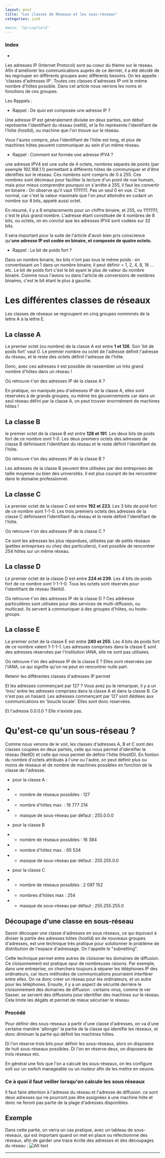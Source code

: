 ```yaml
---
layout: post
title: "Les classes de Réseaux et les sous-réseaux"
categories: junk

#meta: "Springfield"
---
```


### Index 
- [](#)


Les adresses IP (Internet Protocol) sont au coeur du thème sur le réseau. Afin d'améliorer les communications auprès de ce dernier, il a été décidé de les regrouper en différents groupes avec différents besoins. On les appelle : 'classes d'adresses IP'.
Toutes ces classes d'adresses IP ont le même nombre d'hôtes possible. Dans cet article nous verrons les noms et fonctions de ces groupes. 


Les Rappels : 

- Rappel : De quoi est composée une adresse IP ? 

Une adresse IP est généralement divisée en deux parties, son début représente l'identifiant du réseau (netId), et la fin représente l'identifiant de l'hôte (hostId), ou machine que l'on trouve sur le réseau. 

Vous l'aurez compris, plus l'identifiant de l'hôte est long, et plus de machines hôtes peuvent communiquer au sein d'un même réseau. 


- Rappel : Comment est formée une adresse IPV4 ? 

une adresse IPV4 est une suite de 4 octets, nombres séparés de points (par exemple 192.168.1.1) permettant à différents hôtes de communiquer et d'être identifiés sur le réseau. Ces nombres sont compris de 0 à 255. Ces nombres sont décimaux pour faciliter la lecture d'un point de vue humain, mais pour mieux comprendre pourquoi on s'arrête à 255, il faut les convertir en binaire : On observe qu'il vaut 11111111. Pas un seul 0 en vue. C'est normal, car c'est la valeur maximale que l'on peut atteindre en codant un nombre sur 8 bits, appelé aussi octet.

 En résumé, il y a 8 emplacements pour un chiffre binaire, et 255, ou 11111111, c'est le plus grand nombre. L'adresse étant constituée de 4 nombres de 8 bits, ou octets, on en conclut que les adresses IPV4 sont codées sur 32 bits.

Il sera important pour la suite de l'article d'avoir bien pris conscience qu'**une adresse IP est codée en binaire, et composée de quatre octets.**


- Rappel : Le bit de poids fort ? 

Dans un nombre binaire, les bits n'ont pas tous le même poids : en convertissant un 1 dans un nombre binaire, il peut définir = 1, 2, 4, 8, 16 ... etc. Le bit de poids fort c'est le bit ayant le plus de valeur du nombre binaire. Comme nous l'avons vu dans l'article de conversions de nombres binaires, c'est le bit étant le plus à gauche.


# Les différentes classes de réseaux

Les classes de réseaux se regroupent en cinq groupes nommmés de la lettre A à la lettre E. 

## La classe A

Le premier octet (ou nombre) de la classe A est entre **1 et 126**. Son 'bit de poids fort' vaut 0. Le premier nombre ou octet de l'adresse définit l'adresse du réseau, et le reste des octets définit l'adresse de l'hôte. 

Donc, avec ces adresses il est possible de rassembler un très grand nombre d'hôtes dans un réseau ! 

Où retrouve-t'on des adresses IP de la classe A ? 

En pratique, on manipule peu d'adresses IP de la classe A, elles sont réservées à de grands groupes, ou même les gouvernements car dans un seul réseau défini par la classe A, on peut trouver énormément de machines hôtes ! 


## La classe B

le premier octet de la classe B est entre **128 et 191**. Les deux bits de poids fort de ce nombre sont 1-0. Les deux premiers octets des adresses de classe B définissent l'identifiant du réseau et le reste définit l'identifiant de l'hôte. 

Où retrouve-t'on des adresses IP de la classe B ?

Les adresses de la classe B peuvent être utilisées par des entreprises de taille moyenne ou bien des universités. Il est plus courant de les rencontrer dans le domaine professionnel. 

## La classe C 

Le premier octet de la classe C est entre **192 et 223**. Les 3 bits de poid fort de ce nombre sont 1-1-0. Les trois premiers octets des adresses de la classe C définissent l'identifiant du réseau et le reste définit l'identifiant de l'hôte. 

Où retrouve-t'on des adresses IP de la classe C ? 

Ce sont les adresses les plus répandues, utilisées par de petits réseaux (petites entreprises ou chez des particuliers), il est possible de rencontrer 254 hôtes sur un même réseau. 

## La classe D

Le premier octet de la classe D est entre **224 et 239**. Les 4 bits de poids fort de ce nombre sont 1-1-1-0. Tous les octets sont réservés pour l'identifiant de réseau (NetId). 

Où retrouve-t'on des adresses IP de la classe D ? 
Ces addresse particulières sont utilisées pour des services de multi-diffusion, ou multicast. Ils servent à communiquer à des groupes d'hôtes, ou hosts-groups. 

## La classe E

Le premier octet de la classe E est entre **240 et 255**. Les 4 bits de poids fort de ce nombre valent 1-1-1-1. Les adresses comprises dans la classe E sont des adresses réservées par l'institution IANA, elle ne sont pas utilisées. 

Où retrouve-t'on des adresse IP de la classe E ? 
Elles sont réservées par l'IANA, ce qui signifie qu'on ne peut en rencontrer nulle part. 



Retenir les différentes classes d'adresses IP permet


Et les adresses commençant par 127 ? 
Vous avez pu le remarquer, il y a un 'trou' entre les adresses comprises dans la classe A et dans la classe B. Ce n'est pas un hasard. Les adresses commençant par 127 sont dédiées aux communications en 'boucle locale'. Elles sont donc reservées. 

Et l'adresse 0.0.0.0 ? Elle n'existe pas. 


# Qu'est-ce qu'un sous-réseau ? 

Comme nous venons de le voir, les classes d'adresses A, B et C sont des classes coupées en deux parties, celle qui nous permet d'identifier le réseau (NetID) et celle qui nous permet de définir l'hôte (HostID). En fontion du nombre d'octets attribués à l'une ou l'autre, on peut définir plus ou moins de réseaux et de nombre de machines possibles en fonction de la classe de l'adresse. 

- pour la classe A : 
- - nombre de réseaux possibles : 127 
- - nombre d'hôtes max. : 16 777 214 
- - masque de sous-réseau par défaut : 255.0.0.0


- pour la classe B 
- - nombre de réseaux possibles : 16 384
- - nombre d'hôtes max. : 65 534
- - masque de sous-réseau par défaut : 255.255.0.0 

- pour la classe C
- - nombre de réseaux possibles : 2 097 152
- - nombres d'hôtes max : 254
- - masque de sous-réseau par défaut : 255.255.255.0 

## Découpage d'une classe en sous-réseau

Savoir découper une classe d'adresses en sous réseaux, ce qui équivaut à diviser la partie des adresses hôtes (hostId) en de nouveaux groupes d'adresses, est une technique très pratique pour solutionner le problème de distribution de l'espace d'adressage. On l'appelle le "subnetting".

Cette technique permet entre autres de cloisoner les domaines de diffusion. Ce cloisonnement est pratique opur de nombreuses raisons. Par exemple, dans une entreprise, on cherchera toujours à séparer les téléphones IP des ordinateurs, car leurs méthodes de communications pourraient interférer entre elles. On va donc créer un réseau pour les ordinateurs, et un autre pour les téléphones. 
Ensuite, il y a un aspect de sécurité derrière le cloisonnement des domaines de diffusion : certains virus, comme le ver Sasser, se servent des diffusions pour identifier des machines sur le réseau. Cela limite les dégâts et permet de mieux sécuriser le réseau.


### Procédé

Pour définir des sous-réseaux à partir d'une classe d'adresses, on va d'une certaine manière 'allonger' la partie de la classe qui identifie les réseaux, et donc diminuer la partie qui définit les machines hôtes. 

Di l'on réserve trois bits pour définir les sous-réseaux, alors on disposera de huit sous-réseaux possibles. Di l'on en réserve deux, on disposera de trois réseaux etc. 

En général une fois que l'on a calculé les sous-réseaux, on les configure soit sur un switch manageable ou un routeur afin de les mettre en oeuvre. 


### Ce à quoi il faut veiller lorsqu'on calcule les sous réseaux 

Il faut faire attention à l'adresse du réseau et l'adresse de diffusion. ce sont deux adresses qui ne pourront pas être assignées à une machine hôte et donc ne feront pas partie de la plage d'adresses disponibles.

## Exemple 

Dans cette partie, on verra un cas pratique, avec un tableau de sous-réseaux, qui est important quand on met en place ou réfectionnne des réseaux, afin de garder une trace écrite des adresses et des découpages du réseau :
![Alt text](../img/masqueSousReseau.jpg)

---
